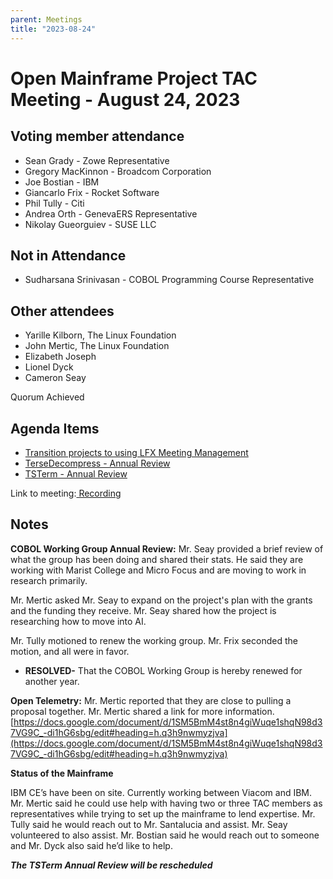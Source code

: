 ```yaml
---
parent: Meetings
title: "2023-08-24"
---
```

# Open Mainframe Project TAC Meeting - August 24, 2023


## Voting member attendance



* Sean Grady - Zowe Representative
* Gregory MacKinnon - Broadcom Corporation
* Joe Bostian - IBM
* Giancarlo Frix - Rocket Software
* Phil Tully - Citi
* Andrea Orth - GenevaERS Representative
* Nikolay Gueorguiev - SUSE LLC

## Not in Attendance

* Sudharsana Srinivasan - COBOL Programming Course Representative


## Other attendees



* Yarille Kilborn, The Linux Foundation
* John Mertic, The Linux Foundation
* Elizabeth Joseph
* Lionel Dyck
* Cameron Seay

Quorum Achieved

## Agenda Items



* <span style="text-decoration:underline;">Transition projects to using LFX Meeting Management</span>
* <span style="text-decoration:underline;">TerseDecompress - Annual Review</span>
* <span style="text-decoration:underline;">TSTerm - Annual Review</span>

Link to meeting:[ Recording](https://zoom.us/rec/play/uAkI398ILWcq_CmM_WoNBiGt3o9NCL0eYWojyc3IiNWeqeV7dP9qLTG2xbJYsvRkiSfS5iPtmJI7sI60.pkhVrZ5G1t1dvRJJ?canPlayFromShare=true&from=share_recording_detail&continueMode=true&componentName=rec-play&originRequestUrl=https%3A%2F%2Fzoom.us%2Frec%2Fshare%2FakBFNuociFDzVqWnASjFHoVkxakif1wJroZRt8Jec4F48wyTps_Y0fHfrgVt2y9-.oFooAY8_yiuu2U4h)


## Notes

**COBOL Working Group Annual Review:** Mr. Seay provided a brief review of what the group has been doing and shared their stats. He said they are working with Marist College and Micro Focus and are moving to work in research primarily.

Mr. Mertic asked Mr. Seay to expand on the project's plan with the grants and the funding they receive. Mr. Seay shared how the project is researching how to move into AI.

Mr. Tully motioned to renew the working group. Mr. Frix seconded the motion, and all were in favor. 
- **RESOLVED-** That the COBOL Working Group is hereby renewed for another year.

 
**Open Telemetry:** Mr. Mertic reported that they are close to pulling a proposal together. Mr. Mertic shared a link for more information. [https://docs.google.com/document/d/1SM5BmM4st8n4giWuqe1shqN98d37VG9C_-di1hG6sbg/edit#heading=h.q3h9nwmyzjva](https://docs.google.com/document/d/1SM5BmM4st8n4giWuqe1shqN98d37VG9C_-di1hG6sbg/edit#heading=h.q3h9nwmyzjva)


**Status of the Mainframe**

IBM CE’s have been on site. Currently working between Viacom and IBM. Mr. Mertic said he could use help with having two or three TAC members as representatives while trying to set up the mainframe to lend expertise. Mr. Tully said he would reach out to Mr. Santalucia and assist. Mr. Seay volunteered to also assist. Mr. Bostian said he would reach out to someone and Mr. Dyck also said he’d like to help.

 
***The TSTerm Annual Review will be rescheduled***
